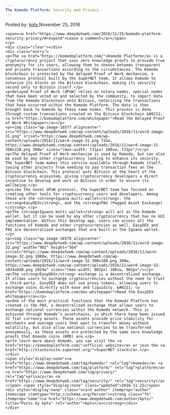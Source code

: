 ```yaml
---
The Komodo Platform: Security and Privacy
---
```

<article class="post-listing post-16575 post type-post status-publish format-standard has-post-thumbnail hentry category-deepdot-news tag-komodo tag-platform tag-privacy tag-security">
    <div class="post-inner">
        <span>Posted by: <a href="https://www.deepdotweb.com/author/kptx/" title="">kptx </a></span>
    <span>November 25, 2016</span>
    
    <span><a href="https://www.deepdotweb.com/2016/11/25/komodo-platform-security-privacy/#respond">Leave a comment</a></span>
    </p>
    <div class="clear"></div>
    <div class="entry">
    <p>The <a href="https://komodoplatform.com/">Komodo Platform</a> is a cryptocurrency project that uses zero knowledge proofs to provide true anonymity for its users, allowing them to choose between transparent and private transactions according to the circumstances. The Komodo blockchain is protected by the delayed Proof of Work mechanism, a consensus protocol built by the SuperNET team. It allows Komodo to notarize its blocks on the Bitcoin blockchain, making its security second only to Bitcoin itself.</p>
    <p>Delayed Proof of Work (dPoW) relies on notary nodes, special nodes that have been voted on and selected by the community, to import data from the Komodo blockchain onto Bitcoin, notarizing the transactions that have occurred within the Komodo Platform. The data is then brought back to Komodo by these same nodes. This process is done through custom transactions created on the Bitcoin blockchain &#8211; <a href="https://komodoplatform.com/whitepaper">Read the Delayed Proof of Work Whitepaper</a></p>
    <p><img class="wp-image-16577 aligncenter" src="https://www.deepdotweb.com/wp-content/uploads/2016/11/word-image-31.png" srcset="https://www.deepdotweb.com/wp-content/uploads/2016/11/word-image-31.png 731w, https://www.deepdotweb.com/wp-content/uploads/2016/11/word-image-31-300x220.png 300w" sizes="(max-width: 731px) 100vw, 731px"/></p>
    <p>The delayed Proof of Work mechanism is used by Komodo, but can also be used by any other cryptocurrency looking to enhance its security. The SuperNET team makes this service available through Komodo itself, saving other projects from needing to pay transaction fees on the Bitcoin blockchain. This protocol puts Bitcoin at the heart of the cryptocurrency ecosystem, giving cryptocurrency developers a direct incentive to develop and work on Bitcoin in order to ensure its wellbeing.</p>
    <p>Like the novel dPoW protocol, the SuperNET team has focused on creating other tools for cryptocurrency users and developers. Among these are the <strong>Iguana multi-wallet</strong>, the <strong>EasyDEX</strong>, and the <strong>PAX (Pegged Asset Exchange)</strong>.</p>
    <p>The <strong>Iguana multi wallet</strong> will act as the Komodo wallet, but it can be used by any other cryptocurrency that has no GUI implementation. Within this desktop app, users can access all the functions of Komodo and other cryptocurrencies as well. EasyDEX and PAX are decentralized exchanges that are built-in the Iguana wallet.</p>
    <p><img class="wp-image-16578 aligncenter" src="https://www.deepdotweb.com/wp-content/uploads/2016/11/word-image-32.png" width="902" height="564" srcset="https://www.deepdotweb.com/wp-content/uploads/2016/11/word-image-32.png 1080w, https://www.deepdotweb.com/wp-content/uploads/2016/11/word-image-32-300x188.png 300w, https://www.deepdotweb.com/wp-content/uploads/2016/11/word-image-32-1024x640.png 1024w" sizes="(max-width: 902px) 100vw, 902px"/></p>
    <p>The <strong>EasyDEX</strong> exchange is a decentralized exchange. It allows users to exchange cryptocurrencies without the need to trust a third party. EasyDEX does not use proxy tokens, allowing users to exchange coins directly with ease and liquidity. &#8211; <a href="https://komodoplatform.com/dex-whitepaper">Read the EasyDEX whitepaper</a></p>
    <p>One of the most practical functions that the Komodo Platform has created is the PAX, a decentralized exchange that allows users to exchange national currencies within the Komodo network. This is achieved through Komodo’s assetchains, in which there have been issued 32 fiat currency assets. These assets provide price stability for merchants and average users that want to transfer money without volatility, but also allow national currencies to be transferred anonymously, as these assets are protected by the same zero knowledge proofs that Komodo coins (KMD) are.</p>
    <p>To learn more about Komodo, you can visit the <a href="https://komodoplatform.com/">official website</a> or join the <a href="http://slackinvite.supernet.org/">SuperNET slack</a>.</p>
    </div>
    <span style="display:none"><a href="https://www.deepdotweb.com/tag/komodo/" rel="tag">komodo</a> <a href="https://www.deepdotweb.com/tag/platform/" rel="tag">platform</a> <a href="https://www.deepdotweb.com/tag/privacy/" rel="tag">privacy</a> <a href="https://www.deepdotweb.com/tag/security/" rel="tag">security</a></span> <span style="display:none" class="updated">2016-11-25</span>
    <div style="display:none" class="vcard author" itemprop="author" itemscope itemtype="http://schema.org/Person"><strong class="fn" itemprop="name"><a href="https://www.deepdotweb.com/author/kptx/" title="Posts by kptx" rel="author">kptx</a></strong></div>
    </div>
</article>

